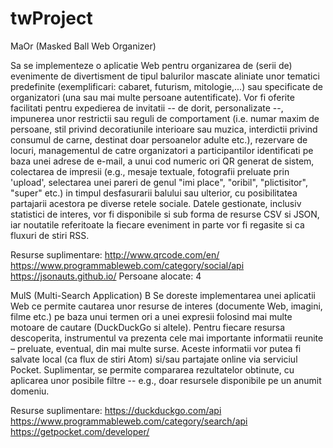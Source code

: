 # twProject
MaOr (Masked Ball Web Organizer)

 Sa se implementeze o aplicatie Web pentru organizarea de (serii de) evenimente de divertisment de tipul balurilor mascate aliniate unor tematici predefinite (exemplificari: cabaret, futurism, mitologie,...) sau specificate de organizatori (una sau mai multe persoane autentificate). Vor fi oferite facilitati pentru expedierea de invitatii -- de dorit, personalizate --, impunerea unor restrictii sau reguli de comportament (i.e. numar maxim de persoane, stil privind decoratiunile interioare sau muzica, interdictii privind consumul de carne, destinat doar persoanelor adulte etc.), rezervare de locuri, managementul de catre organizatori a participantilor identificati pe baza unei adrese de e-mail, a unui cod numeric ori QR generat de sistem, colectarea de impresii (e.g., mesaje textuale, fotografii preluate prin 'upload', selectarea unei pareri de genul "imi place", "oribil", "plictisitor", "super" etc.) in timpul desfasurarii balului sau ulterior, cu posibilitatea partajarii acestora pe diverse retele sociale. Datele gestionate, inclusiv statistici de interes, vor fi disponibile si sub forma de resurse CSV si JSON, iar noutatile referitoate la fiecare eveniment in parte vor fi regasite si ca fluxuri de stiri RSS.

Resurse suplimentare:
http://www.qrcode.com/en/
https://www.programmableweb.com/category/social/api
https://jsonauts.github.io/
Persoane alocate: 4

MulS (Multi-Search Application)
B
Se doreste implementarea unei aplicatii Web ce permite cautarea unor resurse de interes (documente Web, imagini, filme etc.) pe baza unui termen ori a unei expresii folosind mai multe motoare de cautare (DuckDuckGo si altele). Pentru fiecare resursa descoperita, instrumentul va prezenta cele mai importante informatii reunite – preluate, eventual, din mai multe surse. Aceste informatii vor putea fi salvate local (ca flux de stiri Atom) si/sau partajate online via serviciul Pocket. Suplimentar, se permite compararea rezultatelor obtinute, cu aplicarea unor posibile filtre -- e.g., doar resursele disponibile pe un anumit domeniu.

  Resurse suplimentare:
   https://duckduckgo.com/api
   https://www.programmableweb.com/category/search/api
   https://getpocket.com/developer/
